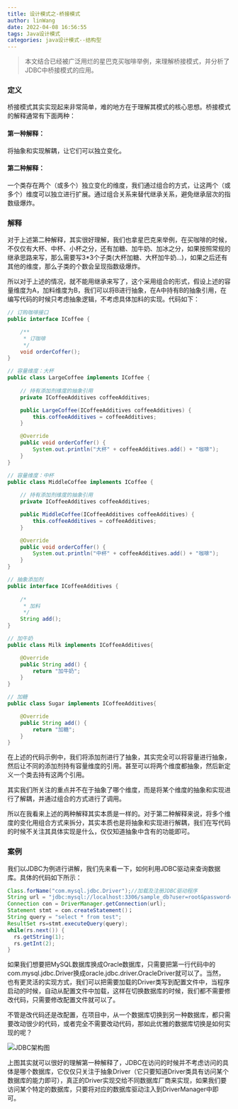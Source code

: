 ```yaml
---
title: 设计模式之-桥接模式
author: linWang
date: 2022-04-08 16:56:55
tags: Java设计模式
categories: java设计模式--结构型
---
```


> 本文结合已经被广泛用烂的星巴克买咖啡举例，来理解桥接模式，并分析了JDBC中桥接模式的应用。

<!--more-->

### 定义

桥接模式其实实现起来非常简单，难的地方在于理解其模式的核心思想。桥接模式的解释通常有下面两种：

#### 第一种解释：

将抽象和实现解耦，让它们可以独立变化。

#### 第二种解释：

一个类存在两个（或多个）独立变化的维度，我们通过组合的方式，让这两个（或多个）维度可以独立进行扩展。通过组合关系来替代继承关系，避免继承层次的指数级爆炸。

### 解释

对于上述第二种解释，其实很好理解，我们也拿星巴克来举例，在买咖啡的时候，不仅仅有大杯、中杯、小杯之分，还有加糖、加牛奶、加冰之分，如果按照常规的继承思路来写，那么需要写3*3个子类(大杯加糖、大杯加牛奶...)，如果之后还有其他的维度，那么子类的个数会呈现指数级爆炸。



所以对于上述的情况，就不能用继承来写了，这个采用组合的形式，假设上述的容量维度为A，加料维度为B，我们可以将B进行抽象，在A中持有B的抽象引用，在编写代码的时候只考虑抽象逻辑，不考虑具体加料的实现。代码如下：

```java
// 订购咖啡接口
public interface ICoffee {

    /**
     * 订咖啡
     */
    void orderCoffer();
}

// 容量维度：大杯
public class LargeCoffee implements ICoffee {
    
    // 持有添加剂维度的抽象引用
    private ICoffeeAdditives coffeeAdditives;

    public LargeCoffee(ICoffeeAdditives coffeeAdditives) {
        this.coffeeAdditives = coffeeAdditives;
    }

    @Override
    public void orderCoffer() {
        System.out.println("大杯" + coffeeAdditives.add() + "咖啡");
    }
}

// 容量维度：中杯
public class MiddleCoffee implements ICoffee {
    
    // 持有添加剂维度的抽象引用
    private ICoffeeAdditives coffeeAdditives;

    public MiddleCoffee(ICoffeeAdditives coffeeAdditives) {
        this.coffeeAdditives = coffeeAdditives;
    }

    @Override
    public void orderCoffer() {
        System.out.println("中杯" + coffeeAdditives.add() + "咖啡");
    }
}

// 抽象添加剂
public interface ICoffeeAdditives {
    
    /*
     * 加料
     */
    String add();
}

// 加牛奶
public class Milk implements ICoffeeAdditives{

    @Override
    public String add() {
        return "加牛奶";
    }
}

// 加糖
public class Sugar implements ICoffeeAdditives{

    @Override
    public String add() {
        return "加糖";
    }
}
```

在上述的代码示例中，我们将添加剂进行了抽象，其实完全可以将容量进行抽象，然后让不同的添加剂持有容量维度的引用。甚至可以将两个维度都抽象，然后新定义一个类去持有这两个引用。



其实我们所关注的重点并不在于抽象了哪个维度，而是将某个维度的抽象和实现进行了解耦，并通过组合的方式进行了调用。



所以在我看来上述的两种解释其实本质是一样的。对于第二种解释来说，将多个维度的变化用组合方式来拆分，其实本质也是将抽象和实现进行解耦，我们在写代码的时候不关注其具体实现是什么，仅仅知道抽象中含有的功能即可。

### 案例

我们以JDBC为例进行讲解，我们先来看一下，如何利用JDBC驱动来查询数据库。具体的代码如下所示：

```java
Class.forName("com.mysql.jdbc.Driver");//加载及注册JDBC驱动程序
String url = "jdbc:mysql://localhost:3306/sample_db?user=root&password=your_password";
Connection con = DriverManager.getConnection(url);
Statement stmt = con.createStatement()；
String query = "select * from test";
ResultSet rs=stmt.executeQuery(query);
while(rs.next()) {
  rs.getString(1);
  rs.getInt(2);
}
```

如果我们想要把MySQL数据库换成Oracle数据库，只需要把第一行代码中的com.mysql.jdbc.Driver换成oracle.jdbc.driver.OracleDriver就可以了。当然，也有更灵活的实现方式，我们可以把需要加载的Driver类写到配置文件中，当程序启动的时候，自动从配置文件中加载，这样在切换数据库的时候，我们都不需要修改代码，只需要修改配置文件就可以了。



不管是改代码还是改配置，在项目中，从一个数据库切换到另一种数据库，都只需要改动很少的代码，或者完全不需要改动代码，那如此优雅的数据库切换是如何实现的呢？

![JDBC架构图](1.png)

上图其实就可以很好的理解第一种解释了，JDBC在访问的时候并不考虑访问的具体是哪个数据库，它仅仅只关注于抽象Driver（它只要知道Driver类具有访问某个数据库的能力即可），真正的Driver实现交给不同数据库厂商来实现，如果我们要访问某个特定的数据库，只要将对应的数据库驱动注入到DriverManager中即可。
